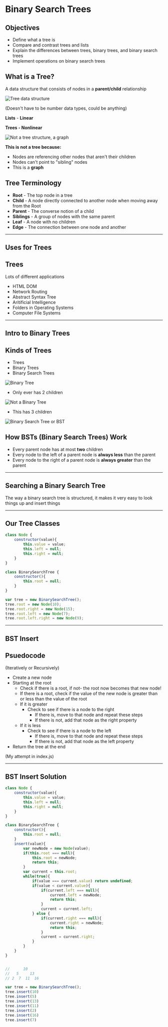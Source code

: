 # Binary Search Trees

## Objectives
- Define what a tree is
- Compare and contrast trees and lists
- Explain the differences between trees, binary trees, and binary search trees
- Implement operations on binary search trees

## What is a Tree?
A data structure that consists of nodes in a **parent/child** relationship

![Tree data structure](./1.jpg)

(Doesn't have to be number data types, could be anything)

**Lists** - **Linear**

**Trees - Nonlinear**

![Not a tree structure, a graph](./2.jpg)

**This is not a tree because:**
- Nodes are referencing other nodes that aren't their children
- Nodes can't point to "sibling" nodes
- This is a **graph**

## Tree Terminology
- **Root** - The top node in a tree
- **Child** - A node directly connected to another node when moving away from the Root
- **Parent** - The converse notion of a child
- **Siblings** - A group of nodes with the same parent
- **Leaf** - A node with no children
- **Edge** - The connection between one node and another 

---

## Uses for Trees

## Trees
Lots of different applications
- HTML DOM
- Network Routing
- Abstract Syntax Tree 
- Aritificial Intelligence
- Folders in Operating Systems
- Computer File Systems

---

## Intro to Binary Trees

## Kinds of Trees
- Trees
- Binary Trees
- Binary Search Trees

![Binary Tree](./3.jpg)

- Only ever has 2 children

![Not a Binary Tree](./4.jpg)
- This has 3 children

![Binary Search Tree or BST](./5.jpg)

## How BSTs (Binary Search Trees) Work
- Every parent node has at most **two** children
- Every node to the left of a parent node is **always less** than the parent
- Every node to the right of a parent node is **always greater** than the parent

---

## Searching a Binary Search Tree
The way a binary search tree is structured, it makes it very easy to look things up and insert things

---

## Our Tree Classes

```js
class Node {
    constructor(value){
        this.value = value;
        this.left = null;
        this.right = null;
    }
}

class BinarySearchTree {
    constructor(){
        this.root = null;
    }
}

var tree = new BinarySearchTree();
tree.root = new Node(10);
tree.root.right = new Node(15);
tree.root.left = new Node(7);
tree.root.left.right = new Node(9);
```

---

## BST Insert

## Psuedocode
(Iteratively or Recursively)
- Create a new node
- Starting at the root
    - Check if there is a root, if not- the root now becomes that new node!
    - If there is a root, check if the value of the new node is greater than or less than the value of the root
    - If it is greater
        - Check to see if there is a node to the right
            - If there is, move to that node and repeat these steps
            - If there is not, add that node as the right property
    - If it is less
        - Check to see if there is a node to the left
            - If there is, move to that node and repeat these steps
            - If there is not, add that node as the left property
- Return the tree at the end

(My attempt in index.js)

--- 

## BST Insert Solution

```js
class Node {
    constructor(value){
        this.value = value;
        this.left = null;
        this.right = null;
    }
}

class BinarySearchTree {
    constructor(){
        this.root = null;
    }
    insert(value){
        var newNode = new Node(value);
        if(this.root === null){
            this.root = newNode;
            return this;
        }
        var current = this.root;
        while(true){
            if(value === current.value) return undefined;
            if(value < current.value){
                if(current.left === null){
                    current.left = newNode;
                    return this;
                }
                current = current.left;
            } else {
                if(current.right === null){
                    current.right = newNode;
                    return this;
                } 
                current = current.right;
            }
        }
    }
}


//      10
//   5     13
// 2  7  11  16

var tree = new BinarySearchTree();
tree.insert(10)
tree.insert(5)
tree.insert(13)
tree.insert(11)
tree.insert(2)
tree.insert(16)
tree.insert(7)
```